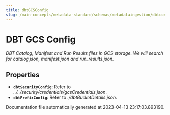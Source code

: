 ```yaml
---
title: dbtGCSConfig
slug: /main-concepts/metadata-standard/schemas/metadataingestion/dbtconfig/dbtgcsconfig
---
```


# DBT GCS Config

*DBT Catalog, Manifest and Run Results files in GCS storage. We will search for catalog.json, manifest.json and run_results.json.*

## Properties

- **`dbtSecurityConfig`**: Refer to *../../security/credentials/gcsCredentials.json*.
- **`dbtPrefixConfig`**: Refer to *./dbtBucketDetails.json*.


Documentation file automatically generated at 2023-04-13 23:17:03.893190.
